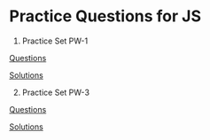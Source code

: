 # Practice Questions for JS

1. Practice Set PW-1

[Questions](https://github.com/sarahsga/js-practice-questions/wiki/Practice-Set-%23-PW1)

[Solutions]()

2. Practice Set PW-3

[Questions](https://github.com/sarahsga/js-practice-questions/wiki/Practice-Set-%23-PW3)

[Solutions]()
